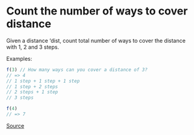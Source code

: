 # Count the number of ways to cover distance

Given a distance ‘dist, count total number of ways to cover the distance with 1, 2 and 3 steps.

Examples:

```javascript
f(3) // How many ways can you cover a distance of 3?
// => 4
// 1 step + 1 step + 1 step
// 1 step + 2 steps
// 2 steps + 1 step
// 3 steps

f(4)
// => 7
```

[Source](https://www.geeksforgeeks.org/count-number-of-ways-to-cover-a-distance/)
